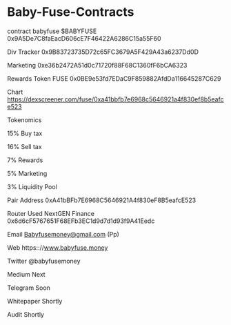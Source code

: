 # Baby-Fuse-Contracts

contract babyfuse $BABYFUSE
0x9A5De7C8faEacD606cE7F46422A6286C15a55F60



Div Tracker
0x9B83723735D72c65FC3679A5F429A43a6237Dd0D

Marketing
0xe36b2472A51d0c71720f88F68C1360fF6bCA6323

Rewards Token FUSE
0x0BE9e53fd7EDaC9F859882AfdDa116645287C629

Chart
https://dexscreener.com/fuse/0xa41bbfb7e6968c5646921a4f830ef8b5eafce523

Tokenomics

15% Buy tax

16% Sell tax

7% Rewards

5% Marketing

3% Liquidity Pool


Pair Address
0xA41bBFb7E6968C5646921A4f830eF8B5eafcE523


Router Used NextGEN Finance
0x6d6cF5767651F68EFb3EC1d9d7d1d93f9A41Eedc

Email
Babyfusemoney@gmail.com (Pp)

Web
https:://www.babyfuse.money

Twitter
@babyfusemoney

Medium
Next

Telegram
Soon

Whitepaper
Shortly

Audit
Shortly
